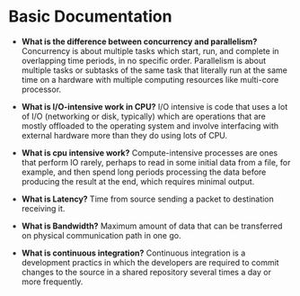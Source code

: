 # **Basic Documentation**

* **What is the difference between concurrency and parallelism?** Concurrency is about multiple tasks which start, run, and complete in overlapping time periods, in no specific order. Parallelism is about multiple tasks or subtasks of the same task that literally run at the same time on a hardware with multiple computing resources like multi-core processor.

* **What is I/O-intensive work in CPU?** I/O intensive is code that uses a lot of I/O (networking or disk, typically) which are operations that are mostly offloaded to the operating system and involve interfacing with external hardware more than they do using lots of CPU.

* **What is cpu intensive work?** Compute-intensive processes are ones that perform IO rarely, perhaps to read in some initial data from a file, for example, and then spend long periods processing the data before producing the result at the end, which requires minimal output.

* **What is Latency?** Time from source sending a packet to destination receiving it.

* **What is Bandwidth?** Maximum amount of data that can be transferred on physical communication path in one go.

* **What is continuous integration?** Continuous integration is a development practics in which the developers are required to commit changes to the source in a shared repository several times a day or more frequently.
